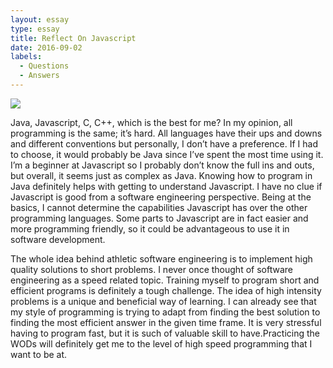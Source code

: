 ```yaml
---
layout: essay
type: essay
title: Reflect On Javascript
date: 2016-09-02
labels:
  - Questions
  - Answers
---
```

<img class="ui tiny left circular floated image" src="../images/programm">

Java, Javascript, C, C++, which is the best for me? In my opinion, all programming is the same; it’s hard.  All languages have their ups and downs and different conventions but personally, I don’t have a preference. If I had to choose, it would probably be Java since I’ve spent the most time using it. I’m a beginner at Javascript so I probably don’t know the full ins and outs, but overall, it seems just as complex as Java. Knowing how to program in Java definitely helps with getting to understand Javascript. I have no clue if Javascript is good from a software engineering perspective. Being at the basics, I cannot determine the capabilities Javascript has over the other programming languages. Some parts to Javascript are in fact easier and more programming friendly, so it could be advantageous to use it in software development.

The whole idea behind athletic software engineering is to implement high quality solutions to short problems. I never once thought of software engineering as a speed related topic. Training myself to program short and efficient programs is definitely a tough challenge. The idea of high intensity problems is a unique and beneficial way of learning. I can already see that my style of programming is trying to adapt from finding the best solution to finding the most efficient answer in the given time frame. It is very stressful having to program fast, but it is such of valuable skill to have.Practicing the WODs will definitely get me to the level of high speed programming that I want to be at.

